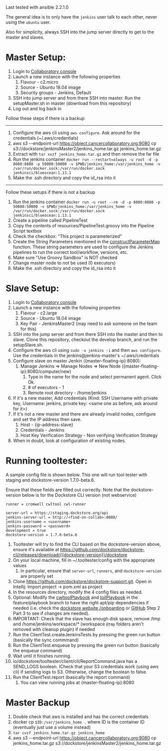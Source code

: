 Last tested with ansible 2.2.1.0

The general idea is to only have the `jenkins` user talk to each other, never using the `ubuntu` user.

Also for simplicity, always SSH into the jump server directly to get to the master and slaves.

# Master Setup:
1. Login to [Collaboratory console](https://console.cancercollaboratory.org/)
1. Launch a new instance with the following properties
    1. Flavour - c2.micro
    1. Source - Ubuntu 18.04 image
    1. Security groups - Jenkins, Default
1. SSH into jump server and from there SSH into master. Run the setupMaster.sh in master (download from this repository)
1. Log out and log back in

Follow these steps if there is a backup

---
1. Configure the aws cli using `aws configure`. Ask around for the credentials (~/.aws/credentials)
1. aws s3 --endpoint-url https://object.cancercollaboratory.org:9080 cp s3://dockstore/jenkinsMaster2/jenkins_home.tar.gz jenkins_home.tar.gz
1. Extract with `tar xvzf jenkins_home.tar.gz` and then remove the far file
1. Run the jenkins container
    `docker run --restart=always -u root -d -p 8080:8080 -p 50000:50000 -v $PWD/jenkins_home:/var/jenkins_home -v /var/run/docker.sock:/var/run/docker.sock jenkinsci/blueocean:1.13.1`
1. Make the .ssh directory and copy the id_rsa into it
---

Follow these setups if there is not a backup
1. Run the jenkins container
    `docker run -u root --rm -d -p 8080:8080 -p 50000:50000 -v $PWD/jenkins_home:/var/jenkins_home -v /var/run/docker.sock:/var/run/docker.sock jenkinsci/blueocean:1.13.1`
1. Create a pipeline called PipelineTest
1. Copy the contents of resources/PipelineTest.groovy into the Pipeline Script textbox
1. Check the checkbox:  "This project is parameterized"
1. Create the String Parameters mentioned in the [constructParameterMap](https://github.com/ga4gh/dockstore-support/blob/develop/tooltester/src/main/java/io/dockstore/tooltester/client/cli/Client.java#L609) function. These string parameters are used to configure the Jenkins pipelines to run the correct tool/workflow, versions, etc.
1. Make sure "Use Groovy Sandbox" is NOT checked
1. Change master node to not be used (0 executors)
1. Make the .ssh directory and copy the id_rsa into it

# Slave Setup:
1. Login to [Collaboratory console](https://console.cancercollaboratory.org/)
1. Launch a new instance with the following properties
    1. Flavour - c2.large
    1. Source - Ubuntu 18.04 image
    1. Key Pair - JenkinsMaster2 (may need to ask someone on the team for this)
1. SSH into the jump server and from there SSH into the master and then to slave. Clone this repository, checkout the develop branch, and run the setupSlave.sh.
1. Configure the aws cli using `sudo -u jenkins -i` and then `aws configure`. Use the credentials in the jenkins@jenkins-master's ~/.aws/credentials
1. Configure slave on master Jenkin ({master-floating-ip}:8080):
    1. Manage Jenkins => Manage Nodes => New Node ({master-floating-ip}:8080/computer/new)
        1. Type in the name for the node and select permanent agent. Click Ok.
        1. \# of executors - 1
        1. Remote root directory - /home/jenkins
1. If it's a new master, Add credentials (Kind: SSH Username with private key, Username: jenkins, private key: <same one as before, ask around for it>)
1. If it's not a new master and there are already invalid nodes, configure and set the IP address then save.
    1. Host - {ip-address-slave}
    1. Credentials - Jenkins
    1. Host Key Verification Strategy - Non verifying Verification Strategy
1. When in doubt, look at configuration of existing nodes.

# Running tooltester:
A sample config file is shown below. This one will run tool tester with staging and dockstore-version 1.7.0-beta.6.

Ensure that these fields are filled out correctly. Note that the dockstore-version below is for the Dockstore CLI version (not webservice)

```
runner = cromwell cwltool cwl-runner

server-url = https://staging.dockstore.org/api
jenkins-server-url = http://<find-on-collab>:8080/
jenkins-username = <username>
jenkins-password = <password>
development = true
dockstore-version = 1.7.0-beta.6

```
1. Tooltester will try to find the CLI based on the dockstore-version above, ensure it's available at https://github.com/dockstore/dockstore-cli/releases/download/{{dockstore-version}}/dockstore
1. On your local machine, fill in ~/.tooltester/config with the appropriate values
    1. In particular, ensure that `server-url`, `runners`, and `dockstore-version` are properly set
1. Clone https://github.com/dockstore/dockstore-support.git. Open in Intellij: Import project -> pom.xml as project
1. In the resources directory, modify the 4 config files as needed.
1. Optional: Modify the [cwltoolPlaybook](src/main/resources/cwltoolPlaybook.yml) and [toilPlaybook](src/main/resources/toilPlaybook.yml) in the feature/playbook branch to have the right apt/pip dependencies if needed (i.e. check the [dockstore website /onboarding](https://dockstore.org/onboarding) or [GitHub](https://github.com/dockstore/dockstore-ui2/blob/develop/src/app/loginComponents/onboarding/downloadcliclient/downloadcliclient.component.ts#L81) Step 2 Part 3 to see if changes are needed).
1. IMPORTANT: Check that the slave has enough disk space, remove /tmp and /home/jenkins/workspace/* (workspace `@tmp` folders aren't removed with cleanup plugin) if needed
1. Run the ClientTest.createJenkinsTests by pressing the green run button (basically the sync commmand)
1. Run the ClientTest.enqueue by pressing the green run button (basically the enqueue command)
1. Wait until it finishes running.
1. io/dockstore/tooltester/client/cli/ReportCommand.java has a SEND_LOGS boolean.  ICheck that your S3 credentials work (using aws cli) if sending logs to S3. Otherwise, change the boolean to false.
1. Run the ClientTest.report (basically the report command)
    1. You can view running jobs at {master-floating-ip}:8080

# Master Backup
1. Double check that aws is installed and has the correct credentials
1. docker cp `$ID:/var/jenkins_home .` where ID is the container ID (eventually just use a volume instead)
1. `tar cvzf jenkins_home.tar.gz jenkins_home`
1. aws s3 --endpoint-url https://object.cancercollaboratory.org:9080 cp jenkins_home.tar.gz s3://dockstore/jenkinsMaster2/jenkins_home.tar.gz


